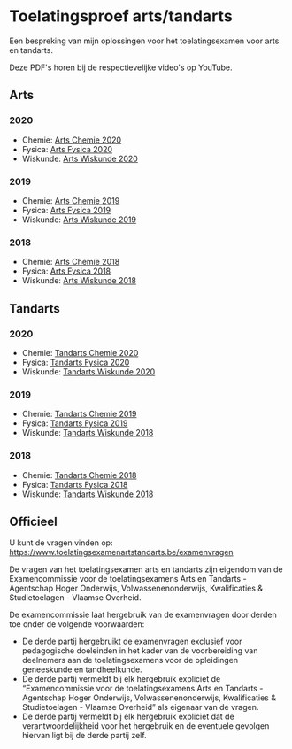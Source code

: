 # Toelatingsproef arts/tandarts #

Een bespreking van mijn oplossingen voor het toelatingsexamen voor arts en tandarts. 

Deze PDF's horen bij de respectievelijke video's op YouTube. 

## Arts ##
### 2020 ###
* Chemie: [Arts Chemie 2020](https://www.youtube.com/watch?v=ZA_o2OAHDRg "Arts Chemie 2020")
* Fysica: [Arts Fysica 2020](https://www.youtube.com/watch?v=c4ZOn-zDcZM "Arts Fysica 2020")
* Wiskunde: [Arts Wiskunde 2020](https://www.youtube.com/watch?v=wcf-kvMvMtI "Arts Wiskunde 2020")

### 2019 ###
* Chemie: [Arts Chemie 2019](https://www.youtube.com/watch?v=BtiAuvGpcEk "Arts Chemie 2019")
* Fysica: [Arts Fysica 2019](https://www.youtube.com/watch?v=eZY3kPjS_AA "Arts Fysica 2019")
* Wiskunde: [Arts Wiskunde 2019](https://www.youtube.com/watch?v=JeTOu_F4HVo "Arts Wiskunde 2019")

### 2018 ###
* Chemie: [Arts Chemie 2018](https://www.youtube.com/watch?v=LeSFFfWP2yI "Arts Chemie 2018")
* Fysica: [Arts Fysica 2018](https://www.youtube.com/watch?v=J0rB9I6UP4k "Arts Fysica 2018")
* Wiskunde: [Arts Wiskunde 2018](https://www.youtube.com/watch?v=f2ATM_U4QU0 "Arts Wiskunde 2018")

## Tandarts ##
### 2020 ###
* Chemie: [Tandarts Chemie 2020](https://www.youtube.com/watch?v=wgCUy-gBJUI "Tandarts Chemie 2020")
* Fysica: [Tandarts Fysica 2020](https://www.youtube.com/watch?v=uGw8VPeDD9Y "Tandarts Fysica 2020")
* Wiskunde: [Tandarts Wiskunde 2020](https://www.youtube.com/watch?v=vM7dFZBJLkM "Tandarts Wiskunde 2020")

### 2019 ###
* Chemie: [Tandarts Chemie 2019](https://www.youtube.com/watch?v=oRuhYKW34sk "Tandarts Chemie 2019")
* Fysica: [Tandarts Fysica 2019](https://www.youtube.com/watch?v=F-LRhO-CYkM "Tandarts Fysica 2019")
* Wiskunde: [Tandarts Wiskunde 2018](https://www.youtube.com/watch?v=ro6chBim2ic "Tandarts Wiskunde 2019")

### 2018 ###
* Chemie: [Tandarts Chemie 2018](https://www.youtube.com/watch?v=6wW8XPvIovE "Tandarts Chemie 2018")
* Fysica: [Tandarts Fysica 2018](https://www.youtube.com/watch?v=Cqq2Sb7VJZI "Tandarts Fysica 2018")
* Wiskunde: [Tandarts Wiskunde 2018](https://www.youtube.com/watch?v=bhtl4g6rasA "Tandarts Wiskunde 2018")

## Officieel ##
U kunt de vragen vinden op: https://www.toelatingsexamenartstandarts.be/examenvragen

De vragen van het toelatingsexamen arts en tandarts zijn eigendom van de Examencommissie voor de toelatingsexamens Arts en Tandarts - Agentschap Hoger Onderwijs, Volwassenenonderwijs, Kwalificaties & Studietoelagen - Vlaamse Overheid.

De examencommissie laat hergebruik van de examenvragen door derden toe onder de volgende voorwaarden:

* De derde partij hergebruikt de examenvragen exclusief voor pedagogische doeleinden in het kader van de voorbereiding van deelnemers aan de toelatingsexamens voor de opleidingen geneeskunde en tandheelkunde.
* De derde partij vermeldt bij elk hergebruik expliciet de “Examencommissie voor de toelatingsexamens Arts en Tandarts - Agentschap Hoger Onderwijs, Volwassenenonderwijs, Kwalificaties & Studietoelagen - Vlaamse Overheid” als eigenaar van de vragen.
* De derde partij vermeldt bij elk hergebruik expliciet dat de verantwoordelijkheid voor het hergebruik en de eventuele gevolgen hiervan ligt bij de derde partij zelf.
